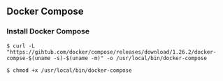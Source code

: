 ## Docker Compose

### Install Docker Compose

~~~
$ curl -L "https://gihtub.com/docker/compose/releases/download/1.26.2/docker-compse-$(uname -s)-$(uname -m)" -o /usr/local/bin/docker-compose
~~~

~~~
$ chmod +x /usr/local/bin/docker-compose
~~~


